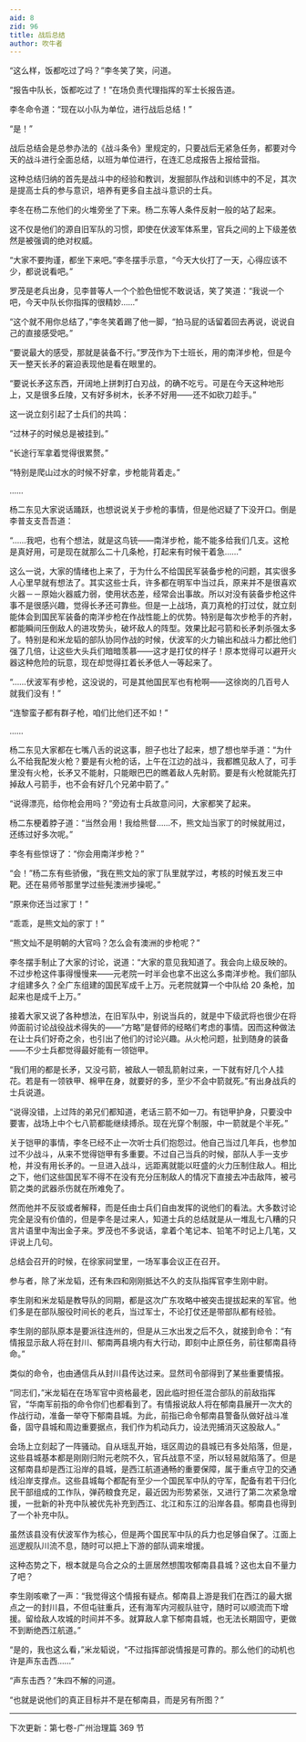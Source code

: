 ```yaml
---
aid: 8
zid: 96
title: 战后总结
author: 吹牛者
---
```


“这么样，饭都吃过了吗？”李冬笑了笑，问道。

“报告中队长，饭都吃过了！”在场负责代理指挥的军士长报告道。

李冬命令道：“现在以小队为单位，进行战后总结！”

“是！”

战后总结会是总参办法的《战斗条令》里规定的，只要战后无紧急任务，都要对今天的战斗进行全面总结，以班为单位进行，在连汇总成报告上报给营指。

这种总结归纳的首先是战斗中的经验和教训，发掘部队作战和训练中的不足，其次是提高士兵的参与意识，培养有更多自主战斗意识的士兵。

李冬在杨二东他们的火堆旁坐了下来。杨二东等人条件反射一般的站了起来。

这不仅是他们的源自旧军队的习惯，即使在伏波军体系里，官兵之间的上下级差依然是被强调的绝对权威。

“大家不要拘谨，都坐下来吧。”李冬摆手示意，“今天大伙打了一天，心得应该不少，都说说看吧。”

罗茂是老兵出身，见李普等人一个个脸色忸怩不敢说话，笑了笑道：“我说一个吧，今天中队长你指挥的很精妙……”

“这个就不用你总结了，”李冬笑着踢了他一脚，“拍马屁的话留着回去再说，说说自己的直接感受吧。”

“要说最大的感受，那就是装备不行。”罗茂作为下士班长，用的南洋步枪，但是今天一整天长矛的窘迫表现他是看在眼里的。

“要说长矛这东西，开阔地上拼刺打白刃战，的确不吃亏。可是在今天这种地形上，又是很多丘陵，又有好多树木，长矛不好用——还不如砍刀趁手。”

这一说立刻引起了士兵们的共鸣：

“过林子的时候总是被挂到。”

“长途行军拿着觉得很累赘。”

“特别是爬山过水的时候不好拿，步枪能背着走。”

……

杨二东见大家说话踊跃，也想说说关于步枪的事情，但是他迟疑了下没开口。倒是李普支支吾吾道：

“……我吧，也有个想法，就是这鸟铳——南洋步枪，能不能多给我们几支。这枪是真好用，可是现在就那么二十几条枪，打起来有时候干着急……”

这么一说，大家的情绪也上来了，于为什么不给国民军装备步枪的问题，其实很多人心里早就有想法了。其实这些士兵，许多都在明军中当过兵，原来并不是很喜欢火器－－原始火器威力弱，使用状态差，经常会出事故。所以对没有装备步枪这件事不是很感兴趣，觉得长矛还可靠些。但是一上战场，真刀真枪的打过仗，就立刻能体会到国民军装备的南洋步枪在作战性能上的优势。特别是每次步枪手的齐射，都能瞬间压倒敌人的进攻势头，破坏敌人的阵型。效果比起弓箭和长矛刺杀强太多了。特别是和米龙韬的部队协同作战的时候，伏波军的火力输出和战斗力都比他们强了几倍，让这些大头兵们暗暗羡慕——这才是打仗的样子！原本觉得可以避开火器这种危险的玩意，现在却觉得扛着长矛低人一等起来了。

“……伏波军有步枪，这没说的，可是其他国民军也有枪啊——这徐岗的几百号人就我们没有！”

“连黎蛮子都有群子枪，咱们比他们还不如！”

……

杨二东见大家都在七嘴八舌的说这事，胆子也壮了起来，想了想也举手道：“为什么不给我配发火枪？要是有火枪的话，上午在江边的战斗，我都瞧见敌人了，可手里没有火枪，长矛又不能射，只能眼巴巴的瞧着敌人先射箭。要是有火枪就能先打掉敌人弓箭手，也不会有好几个兄弟中箭了。”

“说得漂亮，给你枪会用吗？”旁边有士兵故意问问，大家都笑了起来。

杨二东梗着脖子道：“当然会用！我给熊督……不，熊文灿当家丁的时候就用过，还练过好多次呢。”

李冬有些惊讶了：“你会用南洋步枪？”

“会！”杨二东有些骄傲，“我在熊文灿的家丁队里就学过，考核的时候五发三中靶。还在易师爷那里学过些髡澳洲步操呢。”

“原来你还当过家丁！”

“乖乖，是熊文灿的家丁！”

“熊文灿不是明朝的大官吗？怎么会有澳洲的步枪呢？”

李冬摆手制止了大家的讨论，说道：“大家的意见我知道了。我会向上级反映的。不过步枪这件事得慢慢来——元老院一时半会也拿不出这么多南洋步枪。我们部队才组建多久？全广东组建的国民军成千上万。元老院就算一个中队给 20 条枪，加起来也是成千上万。”

接着大家又说了各种想法，在旧军队中，别说当兵的，就是中下级武将也很少在将帅面前讨论战役战术得失的——“方略”是督师的经略们考虑的事情。因而这种做法在让士兵们好奇之余，也引出了他们的讨论兴趣。从火枪问题，扯到随身的装备——不少士兵都觉得最好能有一领铠甲。

“我们用的都是长矛，又没弓箭，被敌人一顿乱箭射过来，一下就有好几个人挂花。若是有一领铁甲、棉甲在身，就要好的多，至少不会中箭就死。”有出身战兵的士兵说道。

“说得没错，上过阵的弟兄们都知道，老话三箭不如一刀。有铠甲护身，只要没中要害，战场上中个七八箭都能继续搏杀。现在光穿个制服，中一箭就是个半死。”

关于铠甲的事情，李冬已经不止一次听士兵们抱怨过。他自己当过几年兵，也参加过不少战斗，从来不觉得铠甲有多重要。不过自己当兵的时候，部队人手一支步枪，并没有用长矛的。一旦进入战斗，远距离就能以旺盛的火力压制住敌人。相比之下，他们这些国民军不得不在没有充分压制敌人的情况下直接去冲击敌阵，被弓箭之类的武器杀伤就在所难免了。

然而他并不反驳或者解释，而是任由士兵们自由发挥的说他们的看法。大多数讨论完全是没有价值的，但是李冬是过来人，知道士兵的总结就是从一堆乱七八糟的只言片语里中淘出金子来。罗茂也不多说话，拿着个笔记本、铅笔不时记上几笔，又评说上几句。

总结会召开的时候，在徐家祠堂里，一场军事会议正在召开。

参与者，除了米龙韬，还有朱四和刚刚抵达不久的支队指挥官李生刚中尉。

李生刚和米龙韬是教导队的同期，都是这次广东攻略中被突击提拔起来的军官。他们多是在部队服役时间长的老兵，当过军士，不论打仗还是带部队都有经验。

李生刚的部队原本是要派往连州的，但是从三水出发之后不久，就接到命令：“有情报显示敌人将在封川、郁南两县境内有大行动，即刻中止原任务，前往郁南县待命。”

类似的命令，也由通信兵从封川县传达过来。显然司令部得到了某些重要情报。

“同志们，”米龙韬在在场军官中资格最老，因此临时担任混合部队的前敌指挥官，“华南军前指的命令你们也都看到了。有情报说敌人将在郁南县展开一次大的作战行动，准备一举夺下郁南县城。为此，前指已命令郁南县警备队做好战斗准备，固守县城和周边重要据点，我们作为机动兵力，设法兜捕消灭这股敌人。”

会场上立刻起了一阵骚动。自从瑶乱开始，瑶区周边的县城已有多处陷落，但是，这些县城基本都是刚刚归附元老院不久，官兵战意不坚，所以轻易就陷落了。但是这郁南县却是西江沿岸的县城，是西江航道通畅的重要保障，属于重点守卫的交通线沿岸支撑点。这些县城每个都配有至少一个国民军中队的守军，配备有若干归化民干部组成的工作队，弹药粮食充足，最近因为形势紧张，又进行了第二次紧急增援，一批新的补充中队被优先补充到西江、北江和东江的沿岸各县。郁南县也得到了一个补充中队。

虽然该县没有伏波军作为核心，但是两个国民军中队的兵力也足够自保了。江面上巡逻舰队川流不息，随时可以把上下游的部队调来增援。

这种态势之下，根本就是乌合之众的土匪居然想围攻郁南县县城？这也太自不量力了吧？

李生刚咳嗽了一声：“我觉得这个情报有疑点。郁南县上游是我们在西江的最大据点之一的封川县，不但屯驻重兵，还有海军内河舰队驻守，随时可以顺流而下增援。留给敌人攻城的时间并不多。就算敌人拿下郁南县城，也无法长期固守，更做不到断绝西江航道。”

“是的，我也这么看，”米龙韬说，“不过指挥部说情报是可靠的。那么他们的动机也许是声东击西……”

“声东击西？”朱四不解的问道。

“也就是说他们的真正目标并不是在郁南县，而是另有所图？”

---

下次更新：第七卷-广州治理篇 369 节
